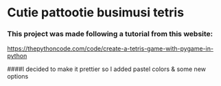 # Cutie pattootie busimusi tetris

### This project was made following a tutorial from this website:

https://thepythoncode.com/code/create-a-tetris-game-with-pygame-in-python

####I decided to make it prettier so I added pastel colors & some new options
